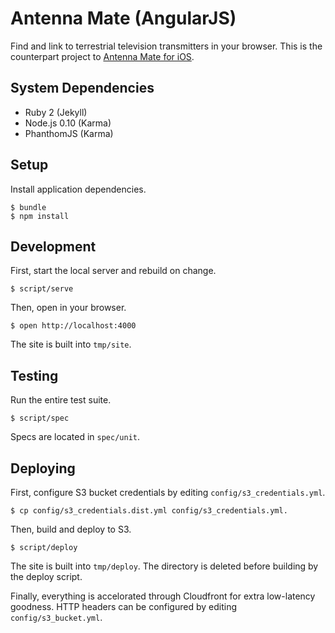 # Antenna Mate (AngularJS)

Find and link to terrestrial television transmitters in your browser.
This is the counterpart project to [Antenna Mate for iOS](http://antennamate.com).

## System Dependencies

* Ruby 2 (Jekyll)
* Node.js 0.10 (Karma)
* PhanthomJS (Karma)

## Setup

Install application dependencies.

    $ bundle
    $ npm install

## Development

First, start the local server and rebuild on change.

    $ script/serve

Then, open in your browser.

    $ open http://localhost:4000

The site is built into `tmp/site`.

## Testing

Run the entire test suite.

    $ script/spec

Specs are located in `spec/unit`.

## Deploying

First, configure S3 bucket credentials by editing
`config/s3_credentials.yml`.

    $ cp config/s3_credentials.dist.yml config/s3_credentials.yml.

Then, build and deploy to S3.

    $ script/deploy

The site is built into `tmp/deploy`. The directory is deleted before
building by the deploy script.

Finally, everything is accelorated through Cloudfront for extra low-latency
goodness. HTTP headers can be configured by editing `config/s3_bucket.yml`.
